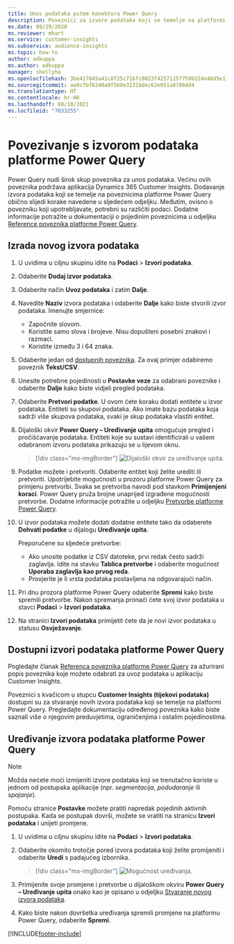 ```yaml
---
title: Unos podataka putem konektora Power Query
description: Poveznici za izvore podataka koji se temelje na platformi Power Query.
ms.date: 09/29/2020
ms.reviewer: mhart
ms.service: customer-insights
ms.subservice: audience-insights
ms.topic: how-to
author: adkuppa
ms.author: adkuppa
manager: shellyha
ms.openlocfilehash: 3be417845a41c8f25c71bfc0823f42571157759b224e46d5e114037ee3df8329
ms.sourcegitcommit: aa0cfbf6240a9f560e3131bdec63e051a8786dd4
ms.translationtype: HT
ms.contentlocale: hr-HR
ms.lasthandoff: 08/10/2021
ms.locfileid: "7033255"
---
```

# <a name="connect-to-a-power-query-data-source"></a>Povezivanje s izvorom podataka platforme Power Query

Power Query nudi širok skup poveznika za unos podataka. Većinu ovih poveznika podržava aplikacija Dynamics 365 Customer Insights. Dodavanje izvora podataka koji se temelje na poveznicima platforme Power Query obično slijedi korake navedene u sljedećem odjeljku. Međutim, ovisno o povezniku koji upotrebljavate, potrebni su različiti podaci. Dodatne informacije potražite u dokumentaciji o pojedinim poveznicima u odjeljku [Reference poveznika platforme Power Query](/power-query/connectors/).

## <a name="create-a-new-data-source"></a>Izrada novog izvora podataka

1. U uvidima u ciljnu skupinu idite na **Podaci** > **Izvori podataka**.

1. Odaberite **Dodaj izvor podataka**.

1. Odaberite način **Uvoz podataka** i zatim **Dalje**.

1. Navedite **Naziv** izvora podataka i odaberite **Dalje** kako biste stvorili izvor podataka. Imenujte smjernice: 
   - Započnite slovom.
   - Koristite samo slova i brojeve. Nisu dopušteni posebni znakovi i razmaci.
   - Koristite između 3 i 64 znaka.

1. Odaberite jedan od [dostupnih poveznika](#available-power-query-data-sources). Za ovaj primjer odabiremo poveznik **Tekst/CSV**.

1. Unesite potrebne pojedinosti u **Postavke veze** za odabrani poveznike i odaberite **Dalje** kako biste vidjeli pregled podataka.

1. Odaberite **Pretvori podatke**. U ovom ćete koraku dodati entitete u izvor podataka. Entiteti su skupovi podataka. Ako imate bazu podataka koja sadrži više skupova podataka, svaki je skup podataka vlastiti entitet.

1. Dijaloški okvir **Power Query – Uređivanje upita** omogućuje pregled i pročišćavanje podataka. Entiteti koje su sustavi identificirali u vašem odabranom izvoru podataka prikazuju se u lijevom oknu.

   > [!div class="mx-imgBorder"]
   > ![Dijaloški okvir za uređivanje upita.](media/data-manager-configure-edit-queries.png "Dijaloški okvir uređivanja upita")

1. Podatke možete i pretvoriti. Odaberite entitet koji želite urediti ili pretvoriti. Upotrijebite mogućnosti u prozoru platforme Power Query za primjenu pretvorbi. Svaka se pretvorba navodi pod stavkom **Primijenjeni koraci**. Power Query pruža brojne unaprijed izgrađene mogućnosti pretvorbe. Dodatne informacije potražite u odjeljku [Pretvorbe platforme Power Query](/power-query/power-query-what-is-power-query#transformations).

1. U izvor podataka možete dodati dodatne entitete tako da odaberete **Dohvati podatke** u dijalogu **Uređivanje upita**.

   Preporučene su sljedeće pretvorbe:

   - Ako unosite podatke iz CSV datoteke, prvi redak često sadrži zaglavlja. Idite na stavku **Tablica pretvorbe** i odaberite mogućnost **Uporaba zaglavlja kao prvog reda**.
   - Provjerite je li vrsta podataka postavljena na odgovarajući način.

1. Pri dnu prozora platforme Power Query odaberite **Spremi** kako biste spremili pretvorbe. Nakon spremanja pronaći ćete svoj izvor podataka u stavci **Podaci** > **Izvori podataka**.

1. Na stranici **Izvori podataka** primijetit ćete da je novi izvor podataka u statusu **Osvježavanje**.

## <a name="available-power-query-data-sources"></a>Dostupni izvori podataka platforme Power Query

Pogledajte članak [Referenca poveznika platforme Power Query](/power-query/connectors/) za ažurirani popis poveznika koje možete odabrati za uvoz podataka u aplikaciju Customer Insights. 

Poveznici s kvačicom u stupcu **Customer Insights (tijekovi podataka)** dostupni su za stvaranje novih izvora podataka koji se temelje na platformi Power Query. Pregledajte dokumentaciju određenog poveznika kako biste saznali više o njegovim preduvjetima, ograničenjima i ostalim pojedinostima.

## <a name="edit-power-query-data-sources"></a>Uređivanje izvora podataka platforme Power Query

> [!NOTE]
> Možda nećete moći izmijeniti izvore podataka koji se trenutačno koriste u jednom od postupaka aplikacije (npr. *segmentacija*, *podudaranje* ili *spajanje*). 
>
> Pomoću stranice **Postavke** možete pratiti napredak pojedinih aktivnih postupaka. Kada se postupak dovrši, možete se vratiti na stranicu **Izvori podataka** i unijeti promjene.

1. U uvidima u ciljnu skupinu idite na **Podaci** > **Izvori podataka**.

2. Odaberite okomito trotočje pored izvora podataka koji želite promijeniti i odaberite **Uredi** s padajućeg izbornika.

   > [!div class="mx-imgBorder"]
   > ![Mogućnost uređivanja.](media/edit-option-data-sources.png "Uređivanje mogućnosti")

3. Primijenite svoje promjene i pretvorbe u dijaloškom okviru **Power Query – Uređivanje upita** onako kao je opisano u odjeljku [Stvaranje novog izvora podataka](#create-a-new-data-source).

4. Kako biste nakon dovršetka uređivanja spremili promjene na platformu Power Query, odaberite **Spremi**.


[!INCLUDE[footer-include](../includes/footer-banner.md)]